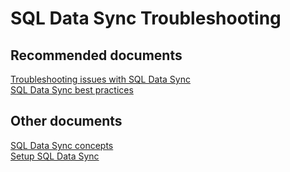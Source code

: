 <properties
	pageTitle="SQL Data Sync Troubleshooting"
	description="SQL Data Sync Troubleshooting"
	service="microsoft.sql"
	resource="servers"
	authors="xiwu"
	displayOrder=""
	selfHelpType="generic"
	supportTopicIds="32574329"
	resourceTags=""
	productPesIds="13491"
	cloudEnvironments="public"
/>

# SQL Data Sync Troubleshooting

## **Recommended documents**
[Troubleshooting issues with SQL Data Sync](https://docs.microsoft.com/azure/sql-database/sql-database-troubleshoot-data-sync)<br>
[SQL Data Sync best practices](https://docs.microsoft.com/azure/sql-database/sql-database-best-practices-data-sync)<br>

## **Other documents**
[SQL Data Sync concepts](https://docs.microsoft.com/azure/sql-database/sql-database-sync-data)<br>
[Setup SQL Data Sync](https://docs.microsoft.com/azure/sql-database/sql-database-get-started-sql-data-sync)
